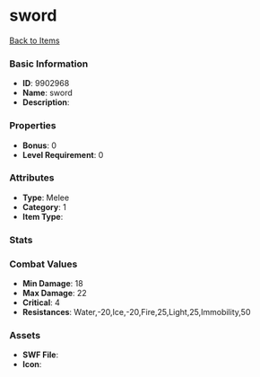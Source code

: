 # sword



[Back to Items](../items.md)

### Basic Information

- **ID**: 9902968
- **Name**: sword
- **Description**: 

### Properties

- **Bonus**: 0
- **Level Requirement**: 0

### Attributes

- **Type**: Melee
- **Category**: 1
- **Item Type**: 

### Stats


### Combat Values

- **Min Damage**: 18
- **Max Damage**: 22
- **Critical**: 4
- **Resistances**: Water,-20,Ice,-20,Fire,25,Light,25,Immobility,50

### Assets

- **SWF File**: 
- **Icon**: 

